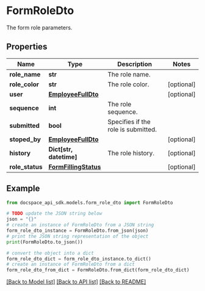 # FormRoleDto
The form role parameters.

## Properties

Name | Type | Description | Notes
------------ | ------------- | ------------- | -------------
**role_name** | **str** | The role name. | 
**role_color** | **str** | The role color. | [optional] 
**user** | [**EmployeeFullDto**](EmployeeFullDto.md) |  | [optional] 
**sequence** | **int** | The role sequence. | 
**submitted** | **bool** | Specifies if the role is submitted. | 
**stoped_by** | [**EmployeeFullDto**](EmployeeFullDto.md) |  | [optional] 
**history** | **Dict[str, datetime]** | The role history. | [optional] 
**role_status** | [**FormFillingStatus**](FormFillingStatus.md) |  | [optional] 

## Example

```python
from docspace_api_sdk.models.form_role_dto import FormRoleDto

# TODO update the JSON string below
json = "{}"
# create an instance of FormRoleDto from a JSON string
form_role_dto_instance = FormRoleDto.from_json(json)
# print the JSON string representation of the object
print(FormRoleDto.to_json())

# convert the object into a dict
form_role_dto_dict = form_role_dto_instance.to_dict()
# create an instance of FormRoleDto from a dict
form_role_dto_from_dict = FormRoleDto.from_dict(form_role_dto_dict)
```
[[Back to Model list]](../README.md#documentation-for-models) [[Back to API list]](../README.md#documentation-for-api-endpoints) [[Back to README]](../README.md)


